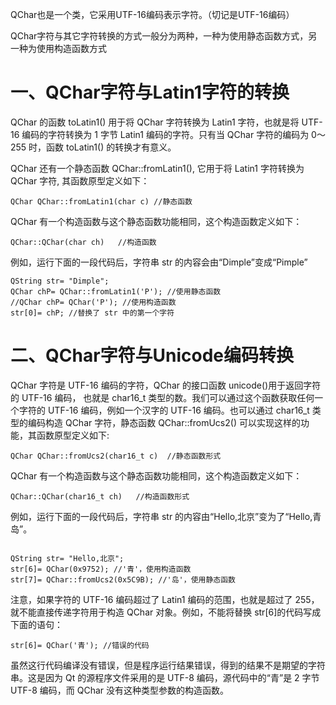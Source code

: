 QChar也是一个类，它采用UTF-16编码表示字符。（切记是UTF-16编码）

QChar字符与其它字符转换的方式一般分为两种，一种为使用静态函数方式，另一种为使用构造函数方式

# 一、QChar字符与Latin1字符的转换

QChar 的函数 toLatin1() 用于将 QChar 字符转换为 Latin1 字符，也就是将 UTF-16 编码的字符转换为 1 字节 Latin1 编码的字符。只有当 QChar 字符的编码为 0～255 时，函数 toLatin1() 的转换才有意义。

QChar 还有一个静态函数 QChar::fromLatin1(), 它用于将 Latin1 字符转换为 QChar 字符, 其函数原型定义如下：

    QChar QChar::fromLatin1(char c) //静态函数

QChar 有一个构造函数与这个静态函数功能相同，这个构造函数定义如下：

    QChar::QChar(char ch)   //构造函数

例如，运行下面的一段代码后，字符串 str 的内容会由“Dimple”变成“Pimple”

```QT
QString str= "Dimple"; 
QChar chP= QChar::fromLatin1('P'); //使用静态函数
//QChar chP= QChar('P'); //使用构造函数
str[0]= chP; //替换了 str 中的第一个字符
```

# 二、QChar字符与Unicode编码转换

QChar 字符是 UTF-16 编码的字符，QChar 的接口函数 unicode()用于返回字符的 UTF-16 编码， 也就是 char16_t 类型的数。我们可以通过这个函数获取任何一个字符的 UTF-16 编码，例如一个汉字的 UTF-16 编码。也可以通过 char16_t 类型的编码构造 QChar 字符，静态函数 QChar::fromUcs2() 可以实现这样的功能，其函数原型定义如下:

    QChar QChar::fromUcs2(char16_t c)  //静态函数形式


QChar 有一个构造函数与这个静态函数功能相同，这个构造函数定义如下：

    QChar::QChar(char16_t ch)   //构造函数形式

例如，运行下面的一段代码后，字符串 str 的内容由“Hello,北京”变为了“Hello,青岛”。

```QT

QString str= "Hello,北京"; 
str[6]= QChar(0x9752); //'青'，使用构造函数
str[7]= QChar::fromUcs2(0x5C9B); //'岛'，使用静态函数

```

注意，如果字符的 UTF-16 编码超过了 Latin1 编码的范围，也就是超过了 255，就不能直接传递字符用于构造 QChar 对象。例如，不能将替换 str[6]的代码写成下面的语句：

    str[6]= QChar('青'); //错误的代码

虽然这行代码编译没有错误，但是程序运行结果错误，得到的结果不是期望的字符串。这是因为 Qt 的源程序文件采用的是 UTF-8 编码，源代码中的“青”是 2 字节 UTF-8 编码，而 QChar 没有这种类型参数的构造函数。
